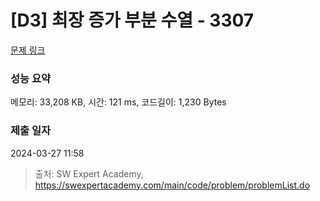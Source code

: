 # [D3] 최장 증가 부분 수열 - 3307 

[문제 링크](https://swexpertacademy.com/main/code/problem/problemDetail.do?contestProbId=AWBOKg-a6l0DFAWr) 

### 성능 요약

메모리: 33,208 KB, 시간: 121 ms, 코드길이: 1,230 Bytes

### 제출 일자

2024-03-27 11:58



> 출처: SW Expert Academy, https://swexpertacademy.com/main/code/problem/problemList.do